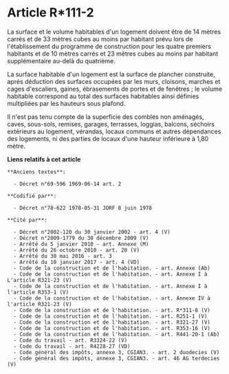 # Article R*111-2

La surface et le volume habitables d'un logement doivent être de 14 mètres carrés et de 33 mètres cubes au moins par habitant
prévu lors de l'établissement du programme de construction pour les quatre premiers habitants et de 10 mètres carrés et 23
mètres cubes au moins par habitant supplémentaire au-delà du quatrième.

La surface habitable d'un logement est la surface de plancher construite, après déduction des surfaces occupées par les murs,
cloisons, marches et cages d'escaliers, gaines, ébrasements de portes et de fenêtres ; le volume habitable correspond au
total des surfaces habitables ainsi définies multipliées par les hauteurs sous plafond.

Il n'est pas tenu compte de la superficie des combles non aménagés, caves, sous-sols, remises, garages, terrasses, loggias,
balcons, séchoirs extérieurs au logement, vérandas, locaux communs et autres dépendances des logements, ni des parties de
locaux d'une hauteur inférieure à 1,80 mètre.

**Liens relatifs à cet article**

	**Anciens textes**:

	  - Décret n°69-596 1969-06-14 art. 2

	**Codifié par**:

	  - Décret n°78-622 1978-05-31 JORF 8 juin 1978

	**Cité par**:

	  - Décret n°2002-120 du 30 janvier 2002 - art. 4 (V)
	  - Décret n°2009-1779 du 30 décembre 2009 (V)
	  - Arrêté du 5 janvier 2010 - art. Annexe (M)
	  - Arrêté du 26 octobre 2010 - art. 20 (V)
	  - Arrêté du 30 mai 2016 - art. 3
	  - Arrêté du 10 janvier 2017 - art. 4 (VD)
	  - Code de la construction et de l'habitation. - art. Annexe (Ab)
	  - Code de la construction et de l'habitation. - art. Annexe I à L'article R321-23 (V)
	  - Code de la construction et de l'habitation. - art. Annexe I à l'article R353-1 (V)
	  - Code de la construction et de l'habitation. - art. Annexe IV à l'article R321-23 (V)
	  - Code de la construction et de l'habitation. - art. R*311-8 (V)
	  - Code de la construction et de l'habitation. - art. R251-1 (V)
	  - Code de la construction et de l'habitation. - art. R321-27 (V)
	  - Code de la construction et de l'habitation. - art. R353-16 (V)
	  - Code de la construction et de l'habitation. - art. R441-20-1 (Ab)
	  - Code du travail - art. R3324-22 (V)
	  - Code du travail - art. R4228-27 (VD)
	  - Code général des impôts, annexe 3, CGIAN3. - art. 2 duodecies (V)
	  - Code général des impôts, annexe 3, CGIAN3. - art. 46 AG terdecies (V)
